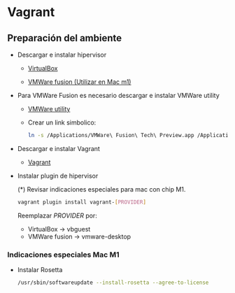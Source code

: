 # Vagrant

## Preparación del ambiente

- Descargar e instalar hipervisor
  - [VirtualBox](https://www.virtualbox.org/wiki/Downloads)
  
  - [VMWare fusion (Utilizar en Mac m1)](https://customerconnect.vmware.com/downloads/get-download?downloadGroup=FUS-PUBTP-2021H1)
  
- Para VMWare Fusion es necesario descargar e instalar VMWare utility
  - [VMWare utility](https://www.vagrantup.com/docs/providers/vmware/vagrant-vmware-utility)
  - Crear un link simbolico:
  
    ```sh
    ln -s /Applications/VMWare\ Fusion\ Tech\ Preview.app /Applications/VMWare\ Fusion.app
    ```

- Descargar e instalar Vagrant
  - [Vagrant](https://www.vagrantup.com/downloads)

- Instalar plugin de hipervisor
  
  (*) Revisar indicaciones especiales para mac con chip M1.
  
  ```sh
  vagrant plugin install vagrant-[PROVIDER]
  ```

  Reemplazar _PROVIDER_ por:
  - VirtualBox -> vbguest
  - VMWare fusion -> vmware-desktop

### Indicaciones especiales Mac M1

- Instalar Rosetta
  
  ```sh
  /usr/sbin/softwareupdate --install-rosetta --agree-to-license
  ```
  